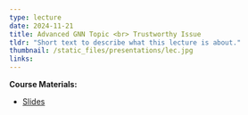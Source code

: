 ```yaml
---
type: lecture
date: 2024-11-21
title: Advanced GNN Topic <br> Trustworthy Issue
tldr: "Short text to describe what this lecture is about."
thumbnail: /static_files/presentations/lec.jpg
links: 
---
```

**Course Materials:**
- [Slides](/static_files/presentations/slides_lec_16.pdf)

